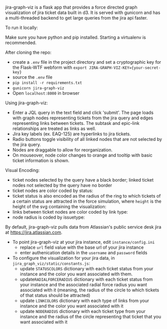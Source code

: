 jira-graph-viz is a flask app that provides a force directed graph visualization of jira ticket data built in d3. It is served with gunicorn and has a multi-threaded backend to get large queries from the jira api faster.

To run it locally:

Make sure you have python and pip installed. Starting a virtualenv is recommended.

After cloning the repo:
- create a `.env` file in the project directory and set a cryptographic key for the Flask-WTF webform with `export JIRA-GRAPH-VIZ-KEY={your-secret-key}`
- source the `.env` file
- `pip install -r requirements.txt`
- `gunicorn jira-graph-viz`
- Open `localhost:8000` in browser

Using jira-graph-viz:
- Enter a JQL query in the text field and click 'submit'. The page loads with graph nodes representing tickets from the jira query and edges representing links between tickets. The subtask and epic-link relationships are treated as links as well.
- Jira key labels (ex. EAQ-125) are hyperlinks to jira tickets.
- Radio buttons toggle visibility of all linked nodes that are not selected by the jira query.
- Nodes are draggable to allow for reorganization.
- On mouseover, node color changes to orange and tooltip with basic ticket information is shown.


Visual Encoding:
- ticket nodes selected by the query have a black border; linked ticket nodes not selected by the query have no border
- ticket nodes are color coded by status: 
- ticket status is also encoded as the radius of the ring to which tickets of a certain status are attracted in the force simulation, where `height` is the height of the svg containing the visualization:
- links between ticket nodes are color coded by link type:
- node radius is coded by issuetype:

By default, jira-graph-viz pulls data from Atlassian's public service desk jira at https://jira.atlassian.com.

- To point jira-graph-viz at your jira instance, edit `instance/config.ini` 
  - replace `url` field value with the base url of your jira instance
  - enter authenication details in the `username` and `password` fields
- To configure the visualization for your jira data, in `jira_graph_viz/static/constants.js`:
    - update `STATUSCOLORS` dictionary with each ticket status from your instance and the color you want associated with them. 
    - update`RADIALFORCERADIUS` dictionary with each ticket status from your instance and the associated radial force radius you want associated with it (meaning, the radius of the circle to which tickets of that status should be attracted) 
    - update `LINKCOLORS` dictionary with each type of links from your instance and the color you want associated with it
    - update `NODERADIUS` dictionary with each ticket type from your instance and the radius of the circle representing that ticket that you want associated with it
